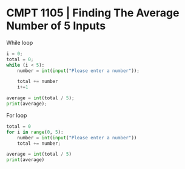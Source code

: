 # CMPT 1105 | Finding The Average Number of 5 Inputs

While loop
```python
i = 0;
total = 0;
while (i < 5):
    number = int(input("Please enter a number"));

    total += number
    i+=1

average = int(total / 5);
print(average);
```

For loop
```python
total = 0
for i in range(0, 5):
    number = int(input("Please enter a number"))
    total += number;

average = int(total / 5)
print(average)
```
